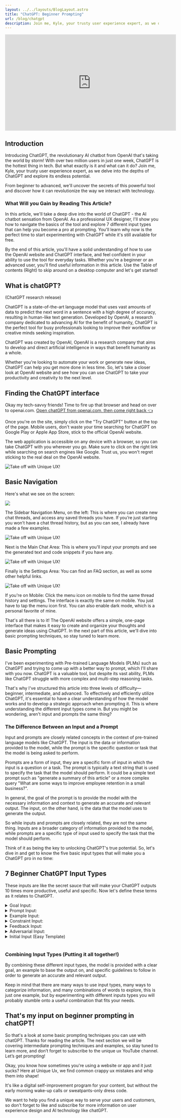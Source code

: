 ```yaml
---
layout: ../../layouts/BlogLayout.astro
title: "ChatGPT: Beginner Prompting"
url: /blog/chatgpt
description: Join me, Kyle, your trusty user experience expert, as we delve into the depths of ChatGPT and explore its endless potential.
---
```


 <div class="margin-bottom-16 video-container">
                <iframe width="560" height="315" src="https://www.youtube.com/embed/X8J_RwsaiBU" title="YouTube video player" frameborder="0" allow="accelerometer; autoplay; clipboard-write; encrypted-media; gyroscope; picture-in-picture; web-share" allowfullscreen></iframe>
              </div>

## Introduction

Introducing ChatGPT, the revolutionary AI chatbot from OpenAI that's taking the world by storm! With over two million users in just one week, ChatGPT is the hottest thing in tech. But what exactly is it and what can it do? Join me, Kyle, your trusty user experience expert, as we delve into the depths of ChatGPT and explore its endless potential.

From beginner to advanced, we'll uncover the secrets of this powerful tool and discover how it can revolutionize the way we interact with technology.

### What Will you Gain by Reading This Article?

In this article, we'll take a deep dive into the world of ChatGPT - the AI chatbot sensation from OpenAI. As a professional UX designer, I'll show you how to navigate the basics of the tool and explore 7 different input types that can help you become a pro at prompting. You'll learn why now is the perfect time to start experimenting with ChatGPT while it's still available for free.

By the end of this article, you'll have a solid understanding of how to use the OpenAI website and ChatGPT interface, and feel confident in your ability to use the tool for everyday tasks. Whether you're a beginner or an advanced user, you'll find useful information in this article. Use the Table of contents (Right) to skip around on a desktop computer and let's get started!

## What is chatGPT?

(ChatGPT research release)

ChatGPT is a state-of-the-art language model that uses vast amounts of data to predict the next word in a sentence with a high degree of accuracy, resulting in human-like text generation. Developed by OpenAI, a research company dedicated to advancing AI for the benefit of humanity, ChatGPT is the perfect tool for busy professionals looking to improve their workflow or creative minds seeking inspiration.

ChatGPT was created by OpenAI, OpenAI is a research company that aims to develop and direct artificial intelligence in ways that benefit humanity as a whole.

Whether you're looking to automate your work or generate new ideas, ChatGPT can help you get more done in less time. So, let's take a closer look at OpenAI website and see how you can use ChatGPT to take your productivity and creativity to the next level.

## Finding the ChatGPT interface

Okay my tech-savvy friends! Time to fire up that browser and head on over to openai.com. [Open chatGPT from openai.com, then come right back 👈](https://chat.openai.com/)

Once you're on the site, simply click on the "Try ChatGPT" button at the top of the page. Mobile users, don't waste your time searching for ChatGPT on Google Play or Apple App Store, stick to the official OpenAI website.

The web application is accessible on any device with a browser, so you can take ChatGPT with you wherever you go. Make sure to click on the right link while searching on search engines like Google. Trust us, you won't regret sticking to the real deal on the OpenAI website.

![Take off with Unique UX!](/imgs/try-chatgpt-full.png)

## Basic Navigation

Here's what we see on the screen:

![](/imgs/chatGPT-Interface.png)

The Sidebar Navigation Menu, on the left: This is where you can create new chat threads, and access any saved threads you have. If you’re just starting you won’t have a chat thread history, but as you can see, I already have made a few examples.

![Take off with Unique UX!](/imgs/ChatGPT-New-THREAD-AREA.png)

Next is the Main Chat Area: This is where you'll input your prompts and see the generated text and code snippets if you have any.

![Take off with Unique UX!](/imgs/ChatGPT-Input-Area.png)

Finally is the Settings Area: You can find an FAQ section, as well as some other helpful links.

![Take off with Unique UX!](/imgs/ChatGPT-Settings-Area.png)

If you're on Mobile: Click the menu icon on mobile to find the same thread history and settings. The interface is exactly the same on mobile. You just have to tap the menu icon first. You can also enable dark mode, which is a personal favorite of mine.

That's all there is to it! The OpenAI website offers a simple, one-page interface that makes it easy to create and organize your thoughts and generate ideas using ChatGPT. In the next part of this article, we'll dive into basic prompting techniques, so stay tuned to learn more.

## Basic Prompting

I've been experimenting with Pre-trained Language Models (PLMs) such as ChatGPT and trying to come up with a better way to prompt, which I'll share with you now. ChatGPT is a valuable tool, but despite its vast ability, PLMs like ChatGPT struggle with more complex and multi-step reasoning tasks.

That's why I've structured this article into three levels of difficulty—beginner, intermediate, and advanced. To effectively and efficiently utilize ChatGPT, it's essential to have a clear understanding of how the model works and to develop a strategic approach when prompting it. This is where understanding the different input types come in. But you might be wondering, aren't input and prompts the same thing?

### The Difference Between an Input and a Prompt

Input and prompts are closely related concepts in the context of pre-trained language models like ChatGPT. The input is the data or information provided to the model, while the prompt is the specific question or task that the model is being asked to perform.

Prompts are a form of input, they are a specific form of input in which the input is a question or a task. The prompt is typically a text string that is used to specify the task that the model should perform. It could be a simple text prompt such as "generate a summary of this article" or a more complex query "What are some ways to improve employee retention in a small business?".

In general, the goal of the prompt is to provide the model with the necessary information and context to generate an accurate and relevant output. The input, on the other hand, is the data that the model uses to generate the output.

So while inputs and prompts are closely related, they are not the same thing. Inputs are a broader category of information provided to the model, while prompts are a specific type of input used to specify the task that the model should perform.

Think of it as being the key to unlocking ChatGPT's true potential. So, let's dive in and get to know the five basic input types that will make you a ChatGPT pro in no time:

## 7 Beginner ChatGPT Input Types

These inputs are like the secret sauce that will make your ChatGPT outputs 10 times more productive, useful and specific. Now let's define these terms as it relates to ChatGPT.

<details>
                    <summary class="label-medium">Goal Input:</summary>
                        <div class="details-container">          
                            <p class="copy-text">
                                <strong>Goal Input:</strong> is used to specify the desired outcome or goal of the task, such as generating a certain type of text or answering a specific question.
                            </p>
                            <p class="copy-text margin-top-16 margin-bottom-4"><b>Goal Input Examples:</b></p>
                            <section class="details-container-c">
                                <div class="copy-content">
                                    <p class="copy-text">
                                        Goal: Write a series containing twelve short stories and get it marketed and distributed.
                                    </p>
                                </div>
                        </section>
                        <section class="details-container-c">
                            <div class="copy-content">
                                <p class="copy-text">
                                    Goal: I need to make an extra $2000 a month.
                                </p>
                            </div>
                        </section>
                                                <section class="details-container-c">
                            <div class="copy-content">
                                <p class="copy-text">
                                   Goal: I'm working to improve my health and productivity.
                                </p>
                            </div>
                        </section>
                        <p class="copy-text margin-top-16"><b>More info:</b></p>
                        <p class="margin-top-4 copy-text">
                            The goal is important as it sets the direction for the task, and provides a clear outcome for the model to work towards. The goal input is essentially the overarching purpose or objective of the task. An effective way to use the goal input is to start with a broad goal and then break it down into smaller, more specific goals as you progrees through the thread. This allows you to focus on the most important aspects of the task while still maintaining a clear overall objective.
                        </p>
                </div>
</details>
<details>
            <summary class="label-medium">Prompt Input:</summary>
                <div class="details-container">
                    <p class="copy-text">
                        <strong>Prompt Input</strong> is the primary input provided to the model, and serves as the most specific task that the model is supposed to perform.
                    </p>
                    <p class="copy-text margin-top-margin-bottom-4"><b>Prompt Input Examples:</b>
                    </p>
                    <section class="details-container-c">
                        <div class="copy-content">
                            <p class="copy-text">
                                Prompt: Create a 750 word science fiction story titled: 'Digimon IRL: Attack of the AI'
                            </p>
                        </div>
                    </section>
                    <section class="details-container-c">
                        <div class="copy-content">
                            <p class="copy-text">
                                Prompt: Create a top 10 list on ways to earn extra income, ranked in order of effectiveness.
                            </p>
                        </div>
                    </section>
                                        <section class="details-container-c">
                        <div class="copy-content">
                            <p class="copy-text">
                               Prompt: Write a list of 10 quotes about both physical fitness and mental attitude.
                            </p>
                        </div>
                    </section>
                    <p class="copy-text margin-top-16"><b>More info:</b></p>
                        <p class="copy-text">
                            The prompt input serves as a guide for the model, providing it with clear instructions on what it should be doing. When working with prompt input, it's important to be mindful of the level of specificity, as too much or too little can impact the model's performance. A good practice is to test different variations of prompt inputs, and evaluate the results to find the most effective one for a given task.
                    </p>
    </div>
</details>
        <details>
            <summary class="label-medium">Example Input:</summary>
                <div class="details-container">
                    <p class="copy-text">
                        <strong>Example Input</strong> This type of input is used to provide <strong>example or sample data</strong> to the model, which can be used to guide the model's output and make it more consistent with a specific style or format.
                    </p>
                    <p class="copy-text margin-top-16 margin-bottom-4"><b>Example Input Examples:</b></p>
                    <section class="details-container-c">
                        <div class="copy-content">
                            <p class="copy-text">
                                Example: <br>
                                <b>Plot:</b> The year is 2084, AI have manifested into physical reality and are destroying the world.<br>
                                <b>perspective:</b>  We see the story through the eyes of a young girl named Ella. <br>
                                <b>Style:</b> The story is written in the style of Stephen King. <br>
                                <b>Theme:</b> Betrayal <br>
                                <b>Genere:</b> Science Fiction 
                            </p>
                        </div>
                    </section>
                    <section class="details-container-c">
                        <div class="copy-content">
                            <p class="copy-text">
                                Example: <br>
                                <b>Weapon Title:</b> Steel Sword 
                                <br>
                               <b>Weapon description:</b> This steel sword was forged in the Firey Hammer blacksmith shop of Asmonveld.
                                <br>  
                                <b>weapon class:</b> sword
                                <br> 
                                <b>Material:</b> steel
                                <br> 
                                <b>attack:</b> 23
                                <br> 
                                <b>Durability:</b> 7
                                <br>
                                <b>Range:</b> 2
                            </p>
                        </div>
                    </section>
                        <p class="copy-text margin-top-16"><b>More info:</b></p>
                        <p class="copy-text">
                            Example input is a powerful tool for providing context and guidance to the model, allowing it to generate output that is consistent with a specific style or format. This type of input can be used to guide the model's output in a variety of ways, such as providing sample data for language translation tasks, or giving examples of a specific style for creative writing tasks. It is also useful for providing constraints on the output, such as a specific genre or theme, to ensure that the generated content aligns with the desired outcome. With example input, it's important to be mindful of the level of detail provided, as too much or too little can impact the model's performance. A good practice is to test different variations of example input, and evaluate the results to find the most effective one for a given task.
                    </p>
                </div>
</details>
<details>
    <summary class="label-medium">Constraint Input:</summary>
                <div class="details-container">
                    <p class="copy-text">
                        <strong>Constraints Input</strong> is used to provide specific constraints or rules that the model should follow when generating its output. For example, if generating a text, it could be the length, or if generating a dialogue, it could be the persona.
                    </p>
                    <p class="copy-text margin-top-16 margin-bottom-4"><b>Constraint Input Examples:</b></p>
                    <section class="details-container-c">
                        <div class="copy-content">
                            <p class="copy-text">
                                Constraints: <br> 
                                No dragons; <br>
                                No wizards; <br>
                                No Trolls; 
                            </p>
                        </div>
                    </section>
                    <section class="details-container-c">
                        <div class="copy-content">
                            <p class="copy-text">
                                Constraints: <br> 
                                Must apply two spaces after each period; <br>
                                Paragraphs can contain a maximum of 3 secentences each; <br>
                                Must be written in a professional tone; <br>
                            </p>
                        </div>
                    </section>
                        <p class="copy-text margin-top-16"><b>More info:</b></p>
                        <p class="copy-text">
                            When working with constraints input, it's important to be clear and specific about the rules that the model should follow. The more specific the constraints, the more focused and relevant the output will be. It's also important to test different variations of constraints input and evaluate the results to find the most effective set of rules for a given task. Additionally, it's important to consider the balance between constraining the model too much and not providing enough guidance, as this can also impact the model's performance. Combining constraints input with other input types, such as goal input or example input, can help provide a more well-rounded and effective prompt for the model to work with.
                    </p>
                </div>
</details>
        <details>
            <summary class="label-medium">Feedback Input:</summary>
                <div class="details-container">
                    <p class="copy-text">
                        <strong>Feedback Input</strong> is used to provide feedback or evaluation data to the model, which can be used to improve its performance over time.
                    </p>
                    <p class="copy-text margin-top-16 margin-bottom-4"><b>Feedback Input Examples:</b></p>
                    <section class="details-container-c">
                        <div class="copy-content">
                            <p class="copy-text">
                                Feedback: The story 'Digimon IRL: Attack of the AI' is too similar to existing franchise, please make it more unique.
                            </p>
                        </div>
                    </section>
                    <section class="details-container-c">
                        <div class="copy-content">
                            <p class="copy-text">
                                Feedback: The list on ways to earn extra income could use more specific examples for each method.
                            </p>
                        </div>
                    </section>
                    <section class="details-container-c">
                        <div class="copy-content">
                            <p class="copy-text">
                                Feedback: The quotes about both physical fitness and mental attitude are well written but could use more diversity in the authors.
                            </p>
                        </div>
                    </section>
                        <p class="copy-text margin-top-16"><b>More info:</b></p>
                        <p class="copy-text">
                            More info: Feedback input is an important tool for fine-tuning the model's performance and can be used to provide guidance and improve the overall quality of the output generated by the model. It can be used to address specific issues or areas of improvement that have been identified. Additionally, collecting and analyzing feedback over time can also help identify patterns and trends that can be used to further improve the model's performance.
                        </p>
                </div>
</details>
        <details>
            <summary class="label-medium">Adversarial Input:</summary>
                <div class="details-container">
                    <p class="copy-text">
                        <strong>Adversarial Input</strong> is used to test the model's robustness by providing it with inputs that are designed to be difficult or misleading.
                    </p>
                        <p class="copy-text margin-top-16"><b>More info:</b></p>
                        <p class="copy-text">
                            Adversarial Input is a powerful tool for evaluating the robustness of a model, as it allows you to test the model's ability to handle inputs that are designed to be difficult or misleading. This type of input can help identify weaknesses in the model and inform future improvements. Examples of adversarial inputs include providing a model with a text prompt that uses a lot of technical jargon, or providing a model with a list of quotes that are out of context. It is important to note that when using adversarial inputs, it is important to clearly define the parameters of the test and interpret the results with caution, as the model's performance on adversarial inputs may not necessarily reflect its performance on real-world inputs.
                    </p>
                </div>
</details>
        <details>
            <summary class="label-medium">Initial Input (Easy Template)</summary>
                <div class="details-container">          
                    <p class="copy-text">
                       <strong>Initial Input</strong> is the first input provided to the model, and it serves as a starting point for the model's output. This input can be a simple text prompt or a more complex query, depending on the task.
                    </p>
                    <p class="copy-text margin-top-8 margin-bottom-4"><b>Initial Input Template:</b></p>
                    <section class="details-container-c">
                        <div class="copy-content">
                                <p class="copy-text">
                                    Goal: <br>
                                    Prompt: <br>
                                    Example: <br> 
                                    Constraints: <br>
                                </p>
                            </div>
                    </section>
                    <p class="copy-text margin-top-8"><b>More info:</b></p>
                    <p class="margin-top-4 copy-text">
                        Initial inputs are important when working with chatGPT because they set the foundation for the model's output. By providing the model with a clear and well-defined starting point, we can ensure that the output is relevant and on-topic. This is particularly important when working on broad topic generation or ideation tasks, as it helps to guide the model's output and keep it focused on the desired topic. Additionally, providing a specific and clear initial input can also help to improve the performance of the model, as it allows the model to better understand the task at hand and generate more accurate and useful output.
                     </p>
                     <p class="margin-top-8 p-content-s">
                         
                     </p>
                </div>
</details>
<br>

### Combining Input Types (Putting it all together!)

By combining these different input types, the model is provided with a clear goal, an example to base the output on, and specific guidelines to follow in order to generate an accurate and relevant output.

Keep in mind that there are many ways to use input types, many ways to categorize information, and many combinations of words to explore, this is just one example, but by experimenting with different inputs types you will probably stumble onto a useful combination that fits your needs.

## That's my input on beginner prompting in chatGPT!

So that's a look at some basic prompting techniques you can use with chatGPT. Thanks for reading the article. The next section we will be covering intermediate prompting techniques and examples, so stay tuned to learn more, and don’t forget to subscribe to the unique ux YouTube channel. Let’s get prompting!

Okay, you know how sometimes you're using a website or app and it just sucks? Here at Unique Ux, we find common crappy ux mistakes and whip them into shape!

It's like a digital self-improvement program for your content, but without the early morning wake-up calls or sweatpants-only dress code.

We want to help you find a unique way to serve your users and customers, so don't forget to like and subscribe for more information on user experience design and AI technology like chatGPT.
